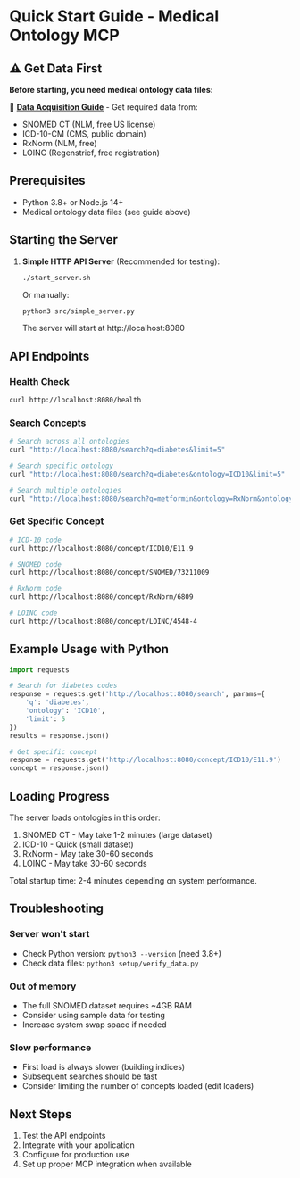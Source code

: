# Quick Start Guide - Medical Ontology MCP

## ⚠️ Get Data First

**Before starting, you need medical ontology data files:**

📖 **[Data Acquisition Guide](DATA_ACQUISITION.md)** - Get required data from:
- SNOMED CT (NLM, free US license)
- ICD-10-CM (CMS, public domain)  
- RxNorm (NLM, free)
- LOINC (Regenstrief, free registration)

## Prerequisites

- Python 3.8+ or Node.js 14+
- Medical ontology data files (see guide above)

## Starting the Server

1. **Simple HTTP API Server** (Recommended for testing):
   ```bash
   ./start_server.sh
   ```
   
   Or manually:
   ```bash
   python3 src/simple_server.py
   ```

   The server will start at http://localhost:8080

## API Endpoints

### Health Check
```bash
curl http://localhost:8080/health
```

### Search Concepts
```bash
# Search across all ontologies
curl "http://localhost:8080/search?q=diabetes&limit=5"

# Search specific ontology
curl "http://localhost:8080/search?q=diabetes&ontology=ICD10&limit=5"

# Search multiple ontologies
curl "http://localhost:8080/search?q=metformin&ontology=RxNorm&ontology=SNOMED"
```

### Get Specific Concept
```bash
# ICD-10 code
curl http://localhost:8080/concept/ICD10/E11.9

# SNOMED code
curl http://localhost:8080/concept/SNOMED/73211009

# RxNorm code
curl http://localhost:8080/concept/RxNorm/6809

# LOINC code
curl http://localhost:8080/concept/LOINC/4548-4
```

## Example Usage with Python

```python
import requests

# Search for diabetes codes
response = requests.get('http://localhost:8080/search', params={
    'q': 'diabetes',
    'ontology': 'ICD10',
    'limit': 5
})
results = response.json()

# Get specific concept
response = requests.get('http://localhost:8080/concept/ICD10/E11.9')
concept = response.json()
```

## Loading Progress

The server loads ontologies in this order:
1. SNOMED CT - May take 1-2 minutes (large dataset)
2. ICD-10 - Quick (small dataset)
3. RxNorm - May take 30-60 seconds
4. LOINC - May take 30-60 seconds

Total startup time: 2-4 minutes depending on system performance.

## Troubleshooting

### Server won't start
- Check Python version: `python3 --version` (need 3.8+)
- Check data files: `python3 setup/verify_data.py`

### Out of memory
- The full SNOMED dataset requires ~4GB RAM
- Consider using sample data for testing
- Increase system swap space if needed

### Slow performance
- First load is always slower (building indices)
- Subsequent searches should be fast
- Consider limiting the number of concepts loaded (edit loaders)

## Next Steps

1. Test the API endpoints
2. Integrate with your application
3. Configure for production use
4. Set up proper MCP integration when available